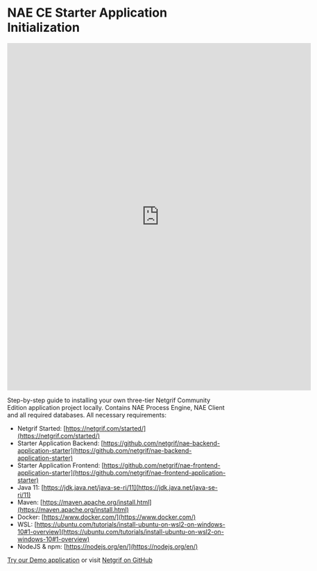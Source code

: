 # NAE CE Starter Application Initialization

<iframe width="700" height="800" src="https://www.youtube.com/embed/gMCw6e6bqh8" title="YouTube video player" 
frameborder="0" allow="accelerometer; autoplay; clipboard-write; encrypted-media; gyroscope; picture-in-picture" 
allowfullscreen></iframe>

Step-by-step guide to installing your own three-tier Netgrif Community Edition application project locally. Contains NAE
Process Engine, NAE Client and all required databases. All necessary requirements:

* Netgrif Started: [https://netgrif.com/started/](https://netgrif.com/started/)
* Starter Application Backend: [https://github.com/netgrif/nae-backend-application-starter](https://github.com/netgrif/nae-backend-application-starter)
* Starter Application Frontend: [https://github.com/netgrif/nae-frontend-application-starter](https://github.com/netgrif/nae-frontend-application-starter)
* Java 11: [https://jdk.java.net/java-se-ri/11](https://jdk.java.net/java-se-ri/11)
* Maven: [https://maven.apache.org/install.html](https://maven.apache.org/install.html)
* Docker: [https://www.docker.com/](https://www.docker.com/)
* WSL: [https://ubuntu.com/tutorials/install-ubuntu-on-wsl2-on-windows-10#1-overview](https://ubuntu.com/tutorials/install-ubuntu-on-wsl2-on-windows-10#1-overview)
* NodeJS & npm: [https://nodejs.org/en/](https://nodejs.org/en/)

[Try our Demo application](https://etask.netgrif.cloud/)
or visit [Netgrif on GitHub](https://github.com/netgrif)
